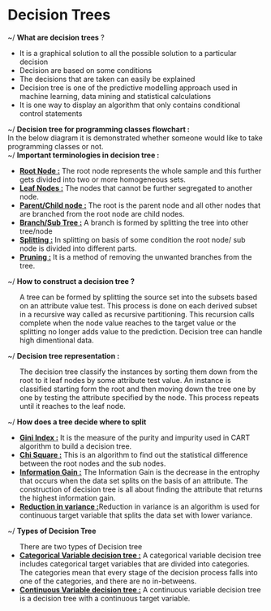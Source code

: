 # Decision Trees



~/ <strong> What are decision trees</strong> ?
<ul>
	<li>It is a graphical solution to all the possible solution to a particular decision</li>
	<li>Decision are based on some conditions</li>
	<li>The decisions that are taken can easily be explained</li>
	<li>Decision tree is one of the predictive modelling approach used in machine learning, data mining and statistical calculations</li>
	<li>It is one way to display an algorithm that only contains conditional control statements
</ul>
~/ <strong>Decision tree for programming classes flowchart :</strong><br>
In the below diagram it is demonstrated whether someone would like to take programming classes or not.<br>
~/ <strong>Important terminologies in decision tree :</strong>
<ul>
<li><strong><u>Root Node :</u></strong> The root node represents the whole sample and this further gets divided into two or more homogeneous sets.</li>
<li><strong><u>Leaf Nodes :</u></strong> The nodes that cannot be further segregated to another node.</li>
<li><strong><u>Parent/Child node :</u></strong> The root is the parent node and all other nodes that are branched from the root node are child nodes.</li>
<li><strong><u>Branch/Sub Tree :</u></strong> A branch is formed by splitting the tree into other tree/node</li>
<li><strong><u>Splitting :</u></strong> In splitting on basis of some condition the root node/ sub node is divided into different parts.</li>
<li><strong><u>Pruning :</u></strong> It is a method of removing the unwanted branches from the tree.</li>
</ul>
~/ <strong>How to construct a decision tree ?</strong><br>
<ul>
A tree can be formed by splitting the source set into the subsets based on an attribute value test. This process is done on each derived subset in a recursive way called as recursive partitioning. This recursion calls complete when the node value reaches to the target value or the splitting no longer adds value to the prediction. Decision tree can handle high dimentional data.<br>
</ul>
~/ <strong>Decision tree representation :</strong><br>
<ul>
The decision tree classify the instances by sorting them down from the root to it leaf nodes by some attribute test value. An instance is classified starting form the root and then moving down the tree one by one by testing the attribute specified by the node. This process repeats until it reaches to the leaf node.
</ul>
~/ <strong>How does a tree decide where to split</strong>
<ul>
<li><strong><u>Gini Index :</u></strong> It is the measure of the purity and impurity used in CART algorithm to build a decision tree.</li>
<li><strong><u>Chi Square :</u></strong> This is an algorithm to find out the statistical difference between the root nodes and the sub nodes.</li>
<li><strong><u>Information Gain :</u></strong> The Information Gain is the decrease in the entrophy that occurs when the data set splits on the basis of an attribute. The construction of decision tree is all about finding the attribute that returns the highest information gain.
<li><strong><u>Reduction in variance :</u></strong>Reduction in variance is an algorithm is used for continuous target variable that splits the data set with lower variance.</li>
</ul>
~/ <strong>Types of Decision Tree </strong>
<ul>
There are two types of Decision tree <br>
<li><strong><u>Categorical Variable decision tree :</u></strong> A categorical variable decision tree includes categorical target variables that are divided into categories. The categories mean that every stage of the decision process falls into one of the categories, and there are no in-betweens.
<li><strong><u>Continuous Variable decision tree :</u></strong> A continuous variable decision tree is a decision tree with a continuous target variable. 
</ul>
